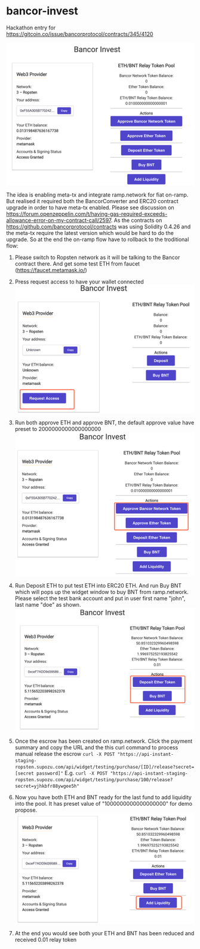 # bancor-invest
Hackathon entry for https://gitcoin.co/issue/bancorprotocol/contracts/345/4120

![Image of APP](https://github.com/leckylao/bancor-invest/blob/master/client/public/WX20200407-055523%402x.png)

The idea is enabling meta-tx and integrate ramp.network for fiat on-ramp. But realised it required both the BancorConverter and ERC20 contract upgrade in order to have meta-tx enabled. Please see discussion on https://forum.openzeppelin.com/t/having-gas-required-exceeds-allowance-error-on-my-contract-call/2597. As the contracts on https://github.com/bancorprotocol/contracts was using Solidity 0.4.26 and the meta-tx require the latest version which would be hard to do the upgrade. So at the end the on-ramp flow have to rollback to the troditional flow: 

1. Please switch to Ropsten network as it will be talking to the Bancor contract there. And get some test ETH from faucet (https://faucet.metamask.io/)

2. Press request access to have your wallet connected
![Image of APP](https://github.com/leckylao/bancor-invest/blob/master/client/public/WX20200407-062058%402x.png)

3. Run both approve ETH and approve BNT, the default approve value have preset to 2000000000000000000
![Image of APP](https://github.com/leckylao/bancor-invest/blob/master/client/public/WX20200407-060147%402x.png)

4. Run Deposit ETH to put test ETH into ERC20 ETH. And run Buy BNT which will pops up the widget window to buy BNT from ramp.network. Please select the test bank account and put in user first name "john", last name "doe" as shown. 
![Image of APP](https://github.com/leckylao/bancor-invest/blob/master/client/public/WX20200407-060351%402x.png)

5. Once the escrow has been created on ramp.network. Click the payment summary and copy the URL and the this curl command to process manual release the escrow
`curl -X POST "https://api-instant-staging-ropsten.supozu.com/api/widget/testing/purchase/[ID]/release?secret=[secret password]"`
E.g.
`curl -X POST "https://api-instant-staging-ropsten.supozu.com/api/widget/testing/purchase/100/release?secret=yjhkbfr88ywgee5h"`

6. Now you have both ETH and BNT ready for the last fund to add liquidity into the pool. It has preset value of "1000000000000000000" for demo propose. 
![Image of APP](https://github.com/leckylao/bancor-invest/blob/master/client/public/WX20200407-060415%402x.png)

7. At the end you would see both your ETH and BNT has been reduced and received 0.01 relay token
